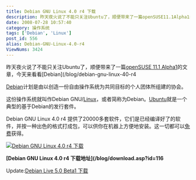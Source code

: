 ```yaml
---
title: Debian GNU Linux 4.0 r4 下载
description: 昨天夜火说了不能只关注Ubuntu了，顺便带来了一篇openSUSE11.1Alpha1的文章，今天来看看DebianDebian计划是由以创造一份自由操作系统为共同目标的个人团体所组建的协会。这份操作系统就叫作DebianGNU/Linux，或者简称为Debian。Ubuntu就是一个典型的基于Debian的发行套件。
date: 2008-07-28 10:57:40
category: 操作系统
tags: ['Debian', 'Linux']
post_id: 556
alias: Debian-GNU-Linux-4.0-r4
ViewNums: 3424
---
```


昨天夜火说了不能只关注Ubuntu了，顺便带来了一篇[openSUSE 11.1 Alpha1](/blog/opensuse-111-alpha1-xiazaihtml "opensuse 111 alpha1 下载")的文章，今天来看看[Debian](/blog/debian-gnu-linux-40-r4

[Debian](/tags/Debian)计划是由以创造一份自由操作系统为共同目标的个人团体所组建的协会。

这份操作系统就叫作Debian GNU/[Linux](/tags/Linux)，或者简称为Debian。[Ubuntu](/tags/Ubuntu)就是一个典型的基于Debian的发行套件。

Debian GNU Linux 4.0 r4 提供了20000多套软件，它们是已经编译好了的软件，并按一种出色的格式打成包，可以供你在机器上方便地安装。这一切都可以[免费](/blog/201a)获得。

[![Debian GNU Linux 4.0 r4 下载](http://www.goodwallpaper.net/Files/BeyondPic/2007-9/20/0792014563230206.jpg)](/blog/debian-gnu-linux-40-r4)

**[Debian GNU Linux 4.0 r4 下载地址](/blog/download.asp?id=116**

Update:[Debian Live 5.0 Beta1 下载](/blog/debian-live-50-beta1)

